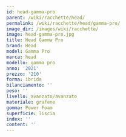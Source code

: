 ```yaml
---
id: head-gamma-pro
parent: /wiki/racchette/head/
permalink: /wiki/racchette/head/gamma-pro/
image_dir: /images/wiki/racchette/
image: head-gamma-pro.jpg
title: Head Gamma Pro
brand: Head
model: Gamma Pro
marca: head
modello: gamma pro
anno: '2021'
prezzo: '210'
forma: ibrida
bilanciamento: ''
peso: ''
livello: avanzato/avanzato
materiale: grafene
gomma: Power Foam
superficie: liscia
index: ''
content: ''
---
```

